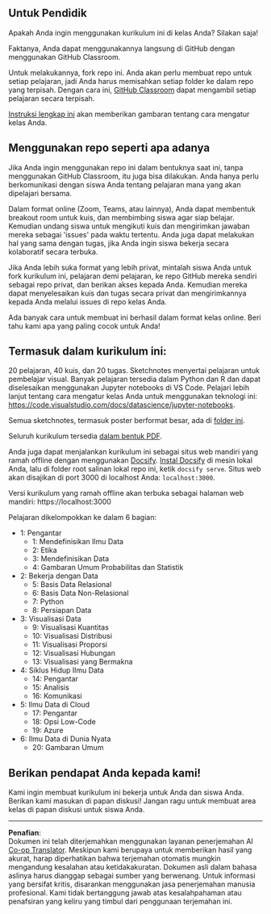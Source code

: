 <!--
CO_OP_TRANSLATOR_METADATA:
{
  "original_hash": "87f157ea00d36c1d12c14390d9852b50",
  "translation_date": "2025-08-28T17:53:02+00:00",
  "source_file": "for-teachers.md",
  "language_code": "id"
}
-->
## Untuk Pendidik

Apakah Anda ingin menggunakan kurikulum ini di kelas Anda? Silakan saja!

Faktanya, Anda dapat menggunakannya langsung di GitHub dengan menggunakan GitHub Classroom.

Untuk melakukannya, fork repo ini. Anda akan perlu membuat repo untuk setiap pelajaran, jadi Anda harus memisahkan setiap folder ke dalam repo yang terpisah. Dengan cara ini, [GitHub Classroom](https://classroom.github.com/classrooms) dapat mengambil setiap pelajaran secara terpisah.

[Instruksi lengkap ini](https://github.blog/2020-03-18-set-up-your-digital-classroom-with-github-classroom/) akan memberikan gambaran tentang cara mengatur kelas Anda.

## Menggunakan repo seperti apa adanya

Jika Anda ingin menggunakan repo ini dalam bentuknya saat ini, tanpa menggunakan GitHub Classroom, itu juga bisa dilakukan. Anda hanya perlu berkomunikasi dengan siswa Anda tentang pelajaran mana yang akan dipelajari bersama.

Dalam format online (Zoom, Teams, atau lainnya), Anda dapat membentuk breakout room untuk kuis, dan membimbing siswa agar siap belajar. Kemudian undang siswa untuk mengikuti kuis dan mengirimkan jawaban mereka sebagai 'issues' pada waktu tertentu. Anda juga dapat melakukan hal yang sama dengan tugas, jika Anda ingin siswa bekerja secara kolaboratif secara terbuka.

Jika Anda lebih suka format yang lebih privat, mintalah siswa Anda untuk fork kurikulum ini, pelajaran demi pelajaran, ke repo GitHub mereka sendiri sebagai repo privat, dan berikan akses kepada Anda. Kemudian mereka dapat menyelesaikan kuis dan tugas secara privat dan mengirimkannya kepada Anda melalui issues di repo kelas Anda.

Ada banyak cara untuk membuat ini berhasil dalam format kelas online. Beri tahu kami apa yang paling cocok untuk Anda!

## Termasuk dalam kurikulum ini:

20 pelajaran, 40 kuis, dan 20 tugas. Sketchnotes menyertai pelajaran untuk pembelajar visual. Banyak pelajaran tersedia dalam Python dan R dan dapat diselesaikan menggunakan Jupyter notebooks di VS Code. Pelajari lebih lanjut tentang cara mengatur kelas Anda untuk menggunakan teknologi ini: https://code.visualstudio.com/docs/datascience/jupyter-notebooks.

Semua sketchnotes, termasuk poster berformat besar, ada di [folder ini](../../sketchnotes).

Seluruh kurikulum tersedia [dalam bentuk PDF](../../pdf/readme.pdf).

Anda juga dapat menjalankan kurikulum ini sebagai situs web mandiri yang ramah offline dengan menggunakan [Docsify](https://docsify.js.org/#/). [Instal Docsify](https://docsify.js.org/#/quickstart) di mesin lokal Anda, lalu di folder root salinan lokal repo ini, ketik `docsify serve`. Situs web akan disajikan di port 3000 di localhost Anda: `localhost:3000`.

Versi kurikulum yang ramah offline akan terbuka sebagai halaman web mandiri: https://localhost:3000

Pelajaran dikelompokkan ke dalam 6 bagian:

- 1: Pengantar
    - 1: Mendefinisikan Ilmu Data
    - 2: Etika
    - 3: Mendefinisikan Data
    - 4: Gambaran Umum Probabilitas dan Statistik
- 2: Bekerja dengan Data
    - 5: Basis Data Relasional
    - 6: Basis Data Non-Relasional
    - 7: Python
    - 8: Persiapan Data
- 3: Visualisasi Data
    - 9: Visualisasi Kuantitas
    - 10: Visualisasi Distribusi
    - 11: Visualisasi Proporsi
    - 12: Visualisasi Hubungan
    - 13: Visualisasi yang Bermakna
- 4: Siklus Hidup Ilmu Data
    - 14: Pengantar
    - 15: Analisis
    - 16: Komunikasi
- 5: Ilmu Data di Cloud
    - 17: Pengantar
    - 18: Opsi Low-Code
    - 19: Azure
- 6: Ilmu Data di Dunia Nyata
    - 20: Gambaran Umum

## Berikan pendapat Anda kepada kami!

Kami ingin membuat kurikulum ini bekerja untuk Anda dan siswa Anda. Berikan kami masukan di papan diskusi! Jangan ragu untuk membuat area kelas di papan diskusi untuk siswa Anda.

---

**Penafian**:  
Dokumen ini telah diterjemahkan menggunakan layanan penerjemahan AI [Co-op Translator](https://github.com/Azure/co-op-translator). Meskipun kami berupaya untuk memberikan hasil yang akurat, harap diperhatikan bahwa terjemahan otomatis mungkin mengandung kesalahan atau ketidakakuratan. Dokumen asli dalam bahasa aslinya harus dianggap sebagai sumber yang berwenang. Untuk informasi yang bersifat kritis, disarankan menggunakan jasa penerjemahan manusia profesional. Kami tidak bertanggung jawab atas kesalahpahaman atau penafsiran yang keliru yang timbul dari penggunaan terjemahan ini.